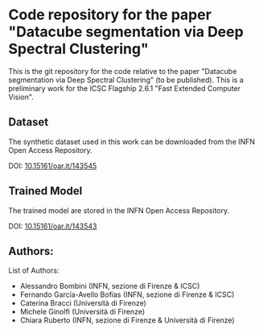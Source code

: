 # Code repository for the paper "Datacube segmentation via Deep Spectral Clustering"

This is the git repository for the code relative to the paper "Datacube segmentation via Deep Spectral Clustering" (to be published). 
This is a preliminary work for the ICSC Flagship 2.6.1 "Fast Extended Computer Vision". 

## Dataset
The synthetic dataset used in this work can be downloaded from the INFN Open Access Repository. 

DOI: [10.15161/oar.it/143545](https://doi.org/10.15161/oar.it/143545)

## Trained Model
The trained model are stored in the INFN Open Access Repository. 

DOI: [10.15161/oar.it/143543](https://doi.org/10.15161/oar.it/143543)

## Authors:
List of Authors:
- Alessandro Bombini (INFN, sezione di Firenze & ICSC)
- Fernando García-Avello Bofías (INFN, sezione di Firenze & ICSC)
- Caterina Bracci (Università di Firenze)
- Michele Ginolfi (Università di Firenze)
- Chiara Ruberto  (INFN, sezione di Firenze & Università di Firenze)
